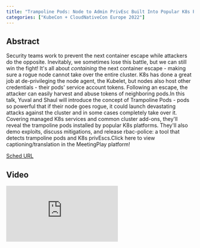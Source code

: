 ```yaml
---
title: "Trampoline Pods: Node to Admin PrivEsc Built Into Popular K8s Platforms - Yuval Avrahami & Shaul Ben Hai, Palo Alto Networks"
categories: ["KubeCon + CloudNativeCon Europe 2022"]
---
```


## Abstract

Security teams work to prevent the next container escape while attackers do the opposite. Inevitably, we sometimes lose this battle, but we can still win the fight! It's all about *containing* the next container escape - making sure a rogue node cannot take over the entire cluster. K8s has done a great job at de-privileging the node agent, the Kubelet, but nodes also host other credentials - their pods' service account tokens. Following an escape, the attacker can easily harvest and abuse tokens of neighboring pods.In this talk, Yuval and Shaul will introduce the concept of Trampoline Pods - pods so powerful that if their node goes rogue, it could launch devastating attacks against the cluster and in some cases completely take over it. Covering managed K8s services and common cluster add-ons, they'll reveal the trampoline pods installed by popular K8s platforms. They'll also demo exploits, discuss mitigations, and release rbac-police: a tool that detects trampoline pods and K8s privEscs.Click here to view captioning/translation in the MeetingPlay platform!

[Sched URL](https://kccnceu2022.sched.com/event/fd429d7bf869c1a0eaaa52d006fbc817)

## Video

<iframe src="https://www.youtube.com/embed/PGsJ4QTlKlQ" frameborder="0" allow="accelerometer; autoplay; encrypted-media; gyroscope; picture-in-picture" allowfullscreen></iframe>
